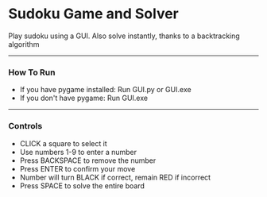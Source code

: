# Sudoku Game and Solver
Play sudoku using a GUI. Also solve instantly, thanks to a backtracking algorithm
***  
### How To Run
- If you have pygame installed: Run GUI.py or GUI.exe
- If you don't have pygame: Run GUI.exe
***  
### Controls
- CLICK a square to select it
- Use numbers 1-9 to enter a number
- Press BACKSPACE to remove the number
- Press ENTER to confirm your move
- Number will turn BLACK if correct, remain RED if incorrect
- Press SPACE to solve the entire board